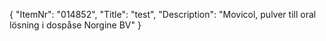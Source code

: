 {
  "ItemNr": "014852",
  "Title": "test",
  "Description": "Movicol, pulver till oral lösning i dospåse Norgine BV"
}